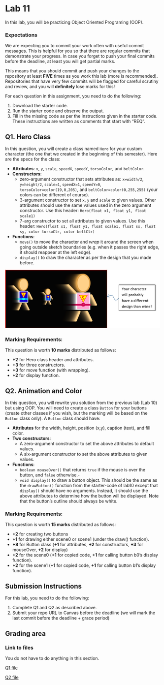 # Lab 11

In this lab, you will be practicing Object Oriented Programing (OOP).

### Expectations

We are expecting you to commit your work often with useful commit messages.
This is helpful for you so that there are regular commits that demonstrate your progress. 
In case you forget to push your final commits before the deadline, at least you will get partial marks.

This means that you should commit and push your changes to the repository at least **FIVE** times as you work this lab (more is recommended).
Repositories that have very few commits will be flagged for careful scrutiny and review, and you will **definitely** lose marks for this!

For each question in this assignment, you need to do the following:
1.	Download the starter code.
2.	Run the starter code and observe the output. 
3.	Fill in the missing code as per the instructions given in the starter code. These instructions are written as comments that start with “REQ”.

## Q1. Hero Class

In this question, you will create a class named `Hero` for your custom character (the one that we created in the beginning of this semester). Here are the specs for the class:

- **Attributes**: `x`, `y`, `scale`, `speedX`, `speedY`, `torsoColor`, and `beltColor`.
- **Constructors**:
    - zero-argument constructor that sets attributes as: `x=width/2`, `y=height/2`, `scale=1`, `speedX=1`, `speedY=0`, `torsoColor=color(19,0,205)`, and `beltColor=color(0,255,255)` (your colors can be different of course).
    - 3-argument constructor to set `x`, `y` and `scale` to given values. Other attributes should use the same values used in the zero argument constructor. Use this header: ```Hero(float x1, float y1, float scale1)```
    - 7-arg constructor to set all attributes to given values. Use this header: ```Hero(float x1, float y1, float scale1, float sx, float sy, color torsoClr, color beltClr)```
- **Functions**:
    - `move()` to move the character and _wrap_ it around the screen when going outside sketch boundaries (e.g. when it passes the right edge, it should reappear at the left edge).
    - `display()` to draw the character as per the design that you made before.

![](images/Q1_Hero.png)


### Marking Requirements:

This question is worth **10 marks** distributed as follows:
- **+2** for Hero class header and attributes.
- **+3** for three constructors.
- **+3** for move function (with wrapping).
- **+2** for display function.

## Q2. Animation and Color

In this question, you will rewrite you solution from the previous lab (Lab 10) but using OOP. You will need to create a class `Button` for your buttons (create other classes if you wish, but the marking will be based on the `Button` class only). A `Button` class should have:
- **Attributes** for the width, height, position (x,y), caption (text), and fill color.
- **Two constructors**:
    - A zero-argument constructor to set the above attributes to default values.
    - A six-argument constructor to set the above attributes to given values.
- **Functions**:
    - `boolean mouseOver()` that returns `true` if the mouse is over the button, and `false` otherwise.-
    - `void display()` to draw a button object. This should be the same as the `drawButton()` function from the starter-code of lab10 except that `display()` should have no arguments. Instead, it should use the above attributes to determine how the button will be displayed. Note that the button’s outline should always be white.


### Marking Requirements:

This question is worth **15 marks** distributed as follows:
- **+2** for creating two buttons
- **+1** for drawing either scene0 or scene1 (under the draw() function).
- **+8** for Button class (**+1** for attributes, **+2** for constructors, **+3** for mouseOver, **+2** for display)
- **+2** for the scene0 (**+1** for copied code, **+1** for calling button b0’s display function).
- **+2** for the scene1 (**+1** for copied code, **+1** for calling button b1’s display function).

## Submission Instructions 

For this lab, you need to do the following: 

1. Complete Q1 and Q2 as described above.
2. Submit your repo URL to Canvas before the deadline (we will mark the last commit before the deadline + grace period)

## Grading area

### Link to files

You do not have to do anything in this section.

[Q1 file](./q1/q1.pde)

[Q2 file](./q2/q2.pde)
         
